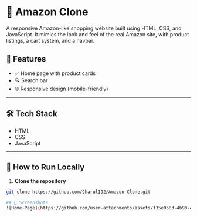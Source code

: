 # 🛒 Amazon Clone

A responsive Amazon-like shopping website built using HTML, CSS, and JavaScript. It mimics the look and feel of the real Amazon site, with product listings, a cart system, and a navbar.

## 📌 Features

- ✅ Home page with product cards
- 🔍 Search bar
- 🌐 Responsive design (mobile-friendly)

---

## 🛠️ Tech Stack

- HTML
- CSS
- JavaScript

---

## 🚀 How to Run Locally

1. **Clone the repository**
```bash
git clone https://github.com/Charul192/Amazon-Clone.git

## 📸 Screenshots
![Home-Page](https://github.com/user-attachments/assets/f35e0583-4b90-449e-beca-2c6746454218)
